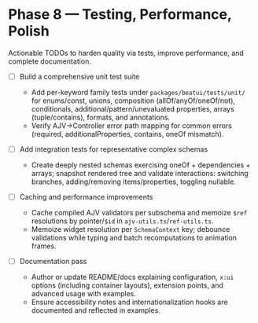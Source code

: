 # Phase 8 — Testing, Performance, Polish

Actionable TODOs to harden quality via tests, improve performance, and complete documentation.

- [ ] Build a comprehensive unit test suite
  - Add per-keyword family tests under `packages/beatui/tests/unit/` for enums/const, unions, composition (allOf/anyOf/oneOf/not), conditionals, additional/pattern/unevaluated properties, arrays (tuple/contains), formats, and annotations.
  - Verify AJV→Controller error path mapping for common errors (required, additionalProperties, contains, oneOf mismatch).

- [ ] Add integration tests for representative complex schemas
  - Create deeply nested schemas exercising oneOf + dependencies + arrays; snapshot rendered tree and validate interactions: switching branches, adding/removing items/properties, toggling nullable.

- [ ] Caching and performance improvements
  - Cache compiled AJV validators per subschema and memoize `$ref` resolutions by pointer/`$id` in `ajv-utils.ts`/`ref-utils.ts`.
  - Memoize widget resolution per `SchemaContext` key; debounce validations while typing and batch recomputations to animation frames.

- [ ] Documentation pass
  - Author or update README/docs explaining configuration, `x:ui` options (including container layouts), extension points, and advanced usage with examples.
  - Ensure accessibility notes and internationalization hooks are documented and reflected in examples.

